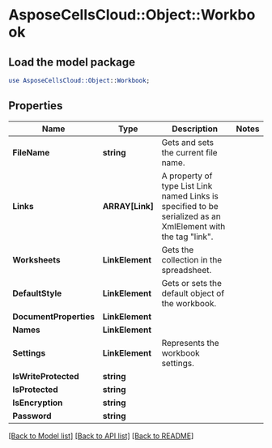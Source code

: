 # AsposeCellsCloud::Object::Workbook 

## Load the model package
```perl
use AsposeCellsCloud::Object::Workbook;
```

## Properties
Name | Type | Description | Notes
------------ | ------------- | ------------- | -------------
**FileName** | **string** | Gets and sets the current file name.  |
**Links** | **ARRAY[Link]** | A property of type List Link  named Links is specified to be serialized as an XmlElement with the tag "link". |
**Worksheets** | **LinkElement** | Gets the  collection in the spreadsheet.  |
**DefaultStyle** | **LinkElement** | Gets or sets the default  object of the workbook.  |
**DocumentProperties** | **LinkElement** |  |
**Names** | **LinkElement** |  |
**Settings** | **LinkElement** | Represents the workbook settings.  |
**IsWriteProtected** | **string** |  |
**IsProtected** | **string** |  |
**IsEncryption** | **string** |  |
**Password** | **string** |  |  

[[Back to Model list]](../README.md#documentation-for-models) [[Back to API list]](../README.md#documentation-for-api-endpoints) [[Back to README]](../README.md)


